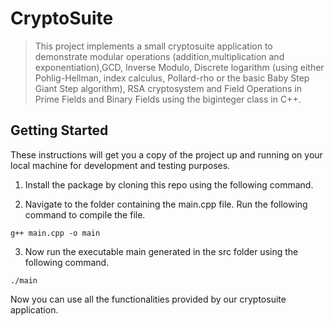 # CryptoSuite

> This project implements a small cryptosuite application to demonstrate modular operations (addition,multiplication and exponentiation),GCD, Inverse Modulo, Discrete logarithm (using either Pohlig-Hellman, index calculus, Pollard-rho or the basic Baby Step Giant Step algorithm), RSA cryptosystem and Field Operations in Prime Fields and Binary Fields using the biginteger class in C++.

## Getting Started

These instructions will get you a copy of the project up and running on your local machine for development and testing purposes.

1. Install the package by cloning this repo using the following command.

2. Navigate to the folder containing the main.cpp file. Run the following command to compile the file.

```
g++ main.cpp -o main
```
3. Now run the executable main generated in the src folder using the following command.

```
./main
```
   Now you can use all the functionalities provided by our cryptosuite application.



